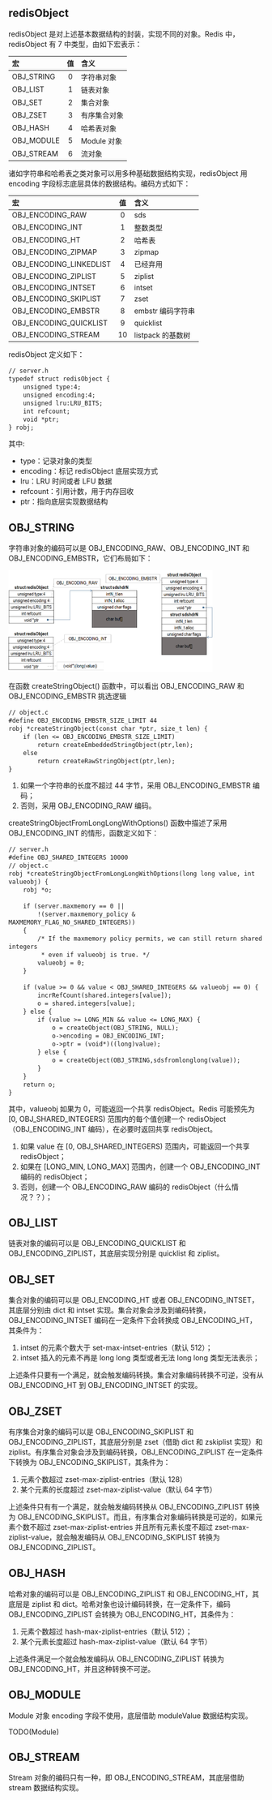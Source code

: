 ## redisObject
redisObject 是对上述基本数据结构的封装，实现不同的对象。Redis 中，redisObject 有 7 中类型，由如下宏表示：

|宏|值|含义|
|:-|:-:|:-|
|OBJ_STRING|0|字符串对象|
|OBJ_LIST|1|链表对象|
|OBJ_SET|2|集合对象|
|OBJ_ZSET|3|有序集合对象|
|OBJ_HASH|4|哈希表对象|
|OBJ_MODULE|5|Module 对象|
|OBJ_STREAM|6|流对象|

诸如字符串和哈希表之类对象可以用多种基础数据结构实现，redisObject 用 encoding 字段标志底层具体的数据结构。编码方式如下：

|宏|值|含义|
|:-|:-:|:-|
|OBJ_ENCODING_RAW|0|sds|
|OBJ_ENCODING_INT|1|整数类型|
|OBJ_ENCODING_HT|2|哈希表|
|OBJ_ENCODING_ZIPMAP|3|zipmap|
|OBJ_ENCODING_LINKEDLIST|4|已经弃用|
|OBJ_ENCODING_ZIPLIST|5|ziplist|
|OBJ_ENCODING_INTSET|6|intset|
|OBJ_ENCODING_SKIPLIST|7|zset|
|OBJ_ENCODING_EMBSTR|8|embstr 编码字符串|
|OBJ_ENCODING_QUICKLIST|9|quicklist|
|OBJ_ENCODING_STREAM|10|listpack 的基数树|

redisObject 定义如下：
```
// server.h
typedef struct redisObject {
    unsigned type:4;
    unsigned encoding:4;
    unsigned lru:LRU_BITS;
    int refcount;
    void *ptr;
} robj;
```
其中:
- type：记录对象的类型
- encoding：标记 redisObject 底层实现方式
- lru：LRU 时间或者 LFU 数据 
- refcount：引用计数，用于内存回收
- ptr：指向底层实现数据结构

## OBJ_STRING
字符串对象的编码可以是 OBJ_ENCODING_RAW、OBJ_ENCODING_INT 和 OBJ_ENCODING_EMBSTR，它们布局如下：

<img src='./imgs/redisObject-string.png' width=80%>

在函数 createStringObject() 函数中，可以看出 OBJ_ENCODING_RAW 和 OBJ_ENCODING_EMBSTR 挑选逻辑
```
// object.c
#define OBJ_ENCODING_EMBSTR_SIZE_LIMIT 44
robj *createStringObject(const char *ptr, size_t len) {
    if (len <= OBJ_ENCODING_EMBSTR_SIZE_LIMIT)
        return createEmbeddedStringObject(ptr,len);
    else
        return createRawStringObject(ptr,len);
}
```
1. 如果一个字符串的长度不超过 44 字节，采用 OBJ_ENCODING_EMBSTR 编码；
2. 否则，采用 OBJ_ENCODING_RAW 编码。

createStringObjectFromLongLongWithOptions() 函数中描述了采用 OBJ_ENCODING_INT 的情形，函数定义如下：
```
// server.h
#define OBJ_SHARED_INTEGERS 10000
// object.c
robj *createStringObjectFromLongLongWithOptions(long long value, int valueobj) {
    robj *o;

    if (server.maxmemory == 0 ||
        !(server.maxmemory_policy & MAXMEMORY_FLAG_NO_SHARED_INTEGERS))
    {
        /* If the maxmemory policy permits, we can still return shared integers
         * even if valueobj is true. */
        valueobj = 0;
    }

    if (value >= 0 && value < OBJ_SHARED_INTEGERS && valueobj == 0) {
        incrRefCount(shared.integers[value]);
        o = shared.integers[value];
    } else {
        if (value >= LONG_MIN && value <= LONG_MAX) {
            o = createObject(OBJ_STRING, NULL);
            o->encoding = OBJ_ENCODING_INT;
            o->ptr = (void*)((long)value);
        } else {
            o = createObject(OBJ_STRING,sdsfromlonglong(value));
        }
    }
    return o;
}
```
其中，valueobj 如果为 0，可能返回一个共享 redisObject。Redis 可能预先为 [0, OBJ_SHARED_INTEGERS) 范围内的每个值创建一个 redisObject（OBJ_ENCODING_INT 编码），在必要时返回共享 redisObject。

1. 如果 value 在 [0, OBJ_SHARED_INTEGERS) 范围内，可能返回一个共享 redisObject；
2. 如果在 [LONG_MIN, LONG_MAX] 范围内，创建一个 OBJ_ENCODING_INT 编码的 redisObject；
3. 否则，创建一个 OBJ_ENCODING_RAW 编码的 redisObject（什么情况？？）；

## OBJ_LIST
链表对象的编码可以是 OBJ_ENCODING_QUICKLIST 和 OBJ_ENCODING_ZIPLIST，其底层实现分别是 quicklist 和 ziplist。

## OBJ_SET
集合对象的编码可以是 OBJ_ENCODING_HT 或者 OBJ_ENCODING_INTSET，其底层分别由 dict 和 intset 实现。集合对象会涉及到编码转换，OBJ_ENCODING_INTSET 编码在一定条件下会转换成 OBJ_ENCODING_HT，其条件为：
1. intset 的元素个数大于 set-max-intset-entries（默认 512）；
2. intset 插入的元素不再是 long long 类型或者无法 long long 类型无法表示；

上述条件只要有一个满足，就会触发编码转换。集合对象编码转换不可逆，没有从 OBJ_ENCODING_HT 到 OBJ_ENCODING_INTSET 的实现。

## OBJ_ZSET
有序集合对象的编码可以是 OBJ_ENCODING_SKIPLIST 和 OBJ_ENCODING_ZIPLIST，其底层分别是 zset（借助 dict 和 zskiplist 实现）和 ziplist。有序集合对象会涉及到编码转换，OBJ_ENCODING_ZIPLIST 在一定条件下转换为 OBJ_ENCODING_SKIPLIST，其条件为：
1. 元素个数超过 zset-max-ziplist-entries（默认 128）
2. 某个元素的长度超过 zset-max-ziplist-value（默认 64 字节）

上述条件只有有一个满足，就会触发编码转换从 OBJ_ENCODING_ZIPLIST 转换为 OBJ_ENCODING_SKIPLIST。而且，有序集合对象编码转换是可逆的，如果元素个数不超过 zset-max-ziplist-entries 并且所有元素长度不超过 zset-max-ziplist-value，就会触发编码从 OBJ_ENCODING_SKIPLIST 转换为 OBJ_ENCODING_ZIPLIST。

## OBJ_HASH
哈希对象的编码可以是 OBJ_ENCODING_ZIPLIST 和 OBJ_ENCODING_HT，其底层是 ziplist 和 dict。哈希对象也设计编码转换，在一定条件下，编码 OBJ_ENCODING_ZIPLIST 会转换为 OBJ_ENCODING_HT，其条件为：
1. 元素个数超过 hash-max-ziplist-entries（默认 512）；
2. 某个元素长度超过 hash-max-ziplist-value（默认 64 字节）

上述条件满足一个就会触发编码从 OBJ_ENCODING_ZIPLIST 转换为 OBJ_ENCODING_HT，并且这种转换不可逆。

## OBJ_MODULE
Module 对象 encoding 字段不使用，底层借助 moduleValue 数据结构实现。

TODO(Module)

## OBJ_STREAM
Stream 对象的编码只有一种，即 OBJ_ENCODING_STREAM，其底层借助 stream 数据结构实现。